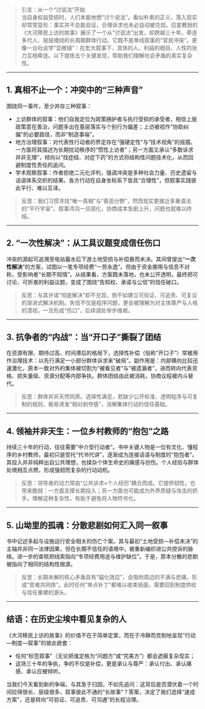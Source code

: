 > 引言：从一个“讨说法”开始  
当自身权益受损时，人们本能地想“讨个说法”。看似朴素的正义，落入现实却常常变形：事实并不总能自证，合理诉求也未必自动被兑现。应星教授的《大河移民上访的故事》展示了一个从“讨说法”出发，却跨越三十年、牵连多代人、层层缠绕的长周期群体行动。它既不是单线叙事的“官民冲突”，更像一台社会学“显微镜”：在宏大叙事下，具体的人、利益的细目、人性的张力互相牵连。以下提炼五个关键发现，帮助我们理解社会矛盾的真实复杂性。

---

## 1. 真相不止一个：冲突中的“三种声音”

围绕同一事件，至少并存三种叙事：

- 上访群体的叙事：他们自我定位为政策拥护者与执行受损的承受者，相信上层政策意在善治，问题多出在基层落实与个别行为偏差；上访被视作“协助纠偏”的必要路径，而非“制造事端”。  
- 地方治理叙事：对代表性行动者的界定存在“强硬定性”与“技术视角”的摇摆。一方面将其描述为长期扰动秩序的“惯性上访者”；另一方面又承认“多数诉求并非无理”，倾向以“找症结、对症下药”的方式将结构性问题技术化，从而回避制度性责任的追问。  
- 学术观察叙事：作者拒绝二元化评判，强调冲突是多种社会力量、历史遗留与话语体系交织的结果。各方行动在自身坐标系下皆具“合理性”，但叙事实践彼此平行、难以互译。

> 反思：我们习惯寻找“唯一真相”与“善恶分野”，然而现实更接近多重语法的“平行宇宙”。叙事鸿沟一旦固化，协商成本急剧上升，问题也就难以终结。

---

## 2. “一次性解决”：从工具议题变成信任伤口

冲突的源起可追溯至电站蓄水后下游土地受损与补偿悬而未决。其间曾提出“**一次性解决**”的方案，试图以一笔专项经费“一劳永逸”。但由于资金挪用与信息不对称，受影响者“长期不知情”。从结果看，方案既未落地，也未公开透明，最终把可讨论、可折衷的利益议题，变成了围绕“告知权、承诺与公信”的信任破口。

> 反思：与其许诺“彻底解决”却不兑现，倒不如建立可验证、可追责、可复议的渐进式解决机制。失信不仅是程序问题，更会被理解为对主体尊严与人格的漠视，一旦形成“伤口”，后续调处举步维艰。

---

## 3. 抗争者的“内战”：当“开口子”撕裂了团结

在资源有限、期待过高、时间滞后的格局下，选择性补偿（俗称“开口子”）常被用作治理技术：以先行满足一小部分群体诉求来“破局”。副作用是：内部横向比较迅速激化，原本一致对外的集体被切割为“被看见者”与“被遗漏者”，进而转向代表资格、损失量级、资源分配等内部争执。群体团结由此被消耗，协商议程被内斗替代。

> 反思：群体并非天然同质。选择性满足，若缺少公开标准、透明程序与可复制的规则，极易诱发“相对剥夺感”，消解集体行动的信任基础。

---

## 4. 领袖并非天生：一位乡村教师的“抱包”之路

持续三十年的行动，往往需要“中介型行动者”。书中关键人物是一位有文化、懂程序的乡村教师，最初只是受托“代书代讲”，逐渐成为连接话语与制度的“抱包者”。其投入并非纯粹出自公共理想，也揉杂个体生命史的痛感与创伤。个人经验与群体处境相互点燃，形成强韧而复杂的行动动机。

> 反思：领导者的动力常由“公共诉求×个人经历”耦合而成。它提供韧性，也带来脆弱：一方面支撑长期投入；另一方面也可能成为外界质疑与攻击的抓手。理解这种复杂性，有助于避免将人物符号化。

---

## 5. 山坳里的孤魂：分散悲剧如何汇入同一叙事

书中记述多起与设施运行安全相关的伤亡个案。其与最初“土地受损—补偿未决”的主轴并非同一法律因果，但在长期不信任的语境中，被重新编织进公共控诉的脉络。进一步的查核把线索指向“专项经费用途与维护缺位”。于是，原本分散的悲剧被指向了相同的结构性根源。

> 反思：长期未解的核心矛盾具有“磁化效应”，会吸附周边的不满与悲痛，形成“苦难共同体”。此时任何“单点补丁”都难以收束局面，需要回到制度供给与信任重建的源头。

---

## 结语：在历史尘埃中看见复杂的人

《大河移民上访的故事》的价值不在于简单定案，而在于冷静而克制地呈现“行动—制度—叙事”的彼此嵌套：  
- 任何“标签叙事”（无论把谁定格为“问题方”或“完美方”）都会遮蔽复杂现实；  
- 这场三十年的争执，争的不仅是补偿，更是承认与尊严：承认付出、承认痛感、承认应被倾听。

当我们今天看到新的争端，与其急于归因，不如先追问：这背后是否潜伏着一个时间拉得很长、层级很多、叙事彼此不通的“长故事”？答案，决定了我们选择“速成方案”，还是转向“可验证、可追责、可沟通”的长程治理。

